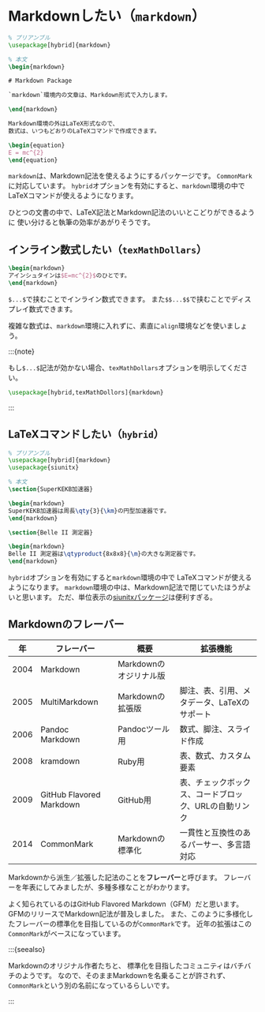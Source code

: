 # Markdownしたい（`markdown`）

```latex
% プリアンブル
\usepackage[hybrid]{markdown}

% 本文
\begin{markdown}

# Markdown Package

`markdown`環境内の文章は、Markdown形式で入力します。

\end{markdown}

Markdown環境の外はLaTeX形式なので、
数式は、いつもどおりのLaTeXコマンドで作成できます。

\begin{equation}
E = mc^{2}
\end{equation}
```

`markdown`は、Markdown記法を使えるようにするパッケージです。
`CommonMark`に対応しています。
`hybrid`オプションを有効にすると、`markdown`環境の中でLaTeXコマンドが使えるようになります。

ひとつの文書の中で、LaTeX記法とMarkdown記法のいいとこどりができるように
使い分けると執筆の効率があがりそうです。

## インライン数式したい（`texMathDollars`）

```latex
\begin{markdown}
アインシュタインは$E=mc^{2}$のひとです。
\end{markdown}
```

`$...$`で挟むことでインライン数式できます。
また`$$...$$`で挟むことでディスプレイ数式できます。

複雑な数式は、`markdown`環境に入れずに、素直に`align`環境などを使いましょう。

:::{note}

もし`$...$`記法が効かない場合、`texMathDollars`オプションを明示してください。

```latex
\usepackage[hybrid,texMathDollors]{markdown}
```

:::

## LaTeXコマンドしたい（`hybrid`）

```latex
% プリアンブル
\usepackage[hybrid]{markdown}
\usepackage{siunitx}

% 本文
\section{SuperKEKB加速器}

\begin{markdown}
SuperKEKB加速器は周長\qty{3}{\km}の円型加速器です。
\end{markdown}

\section{Belle II 測定器}

\begin{markdown}
Belle II 測定器は\qtyproduct{8x8x8}{\m}の大きな測定器です。
\end{markdown}
```

`hybrid`オプションを有効にすると`markdown`環境の中で
LaTeXコマンドが使えるようになります。
`markdown`環境の中は、Markdown記法で閉じていたほうがよいと思います。
ただ、単位表示の[siunitxパッケージ](./latex-siunitx.md)は便利すぎる。

## Markdownのフレーバー

| 年 | フレーバー | 概要 | 拡張機能 |
|---|---|---|---|
| 2004 | Markdown | Markdownのオジリナル版 | |
| 2005 | MultiMarkdown | Markdownの拡張版 | 脚注、表、引用、メタデータ、LaTeXのサポート |
| 2006 | Pandoc Markdown | Pandocツール用 | 数式、脚注、スライド作成 |
| 2008 | kramdown | Ruby用 | 表、数式、カスタム要素 |
| 2009 | GitHub Flavored Markdown | GitHub用 | 表、チェックボックス、コードブロック、URLの自動リンク |
| 2014 | CommonMark | Markdownの標準化 | 一貫性と互換性のあるパーサー、多言語対応 |

Markdownから派生／拡張した記法のことを**フレーバー**と呼びます。
フレーバーを年表にしてみましたが、多種多様なことがわかります。

よく知られているのはGitHub Flavored Markdown（GFM）だと思います。
GFMのリリースでMarkdown記法が普及しました。
また、このように多様化したフレーバーの標準化を目指しているのが`CommonMark`です。
近年の拡張はこの`CommonMark`がベースになっています。

:::{seealso}

Markdownのオリジナル作者たちと、
標準化を目指したコミュニティはバチバチのようです。
なので、そのままMarkdownを名乗ることが許されず、
`CommonMark`という別の名前になっているらしいです。

:::
